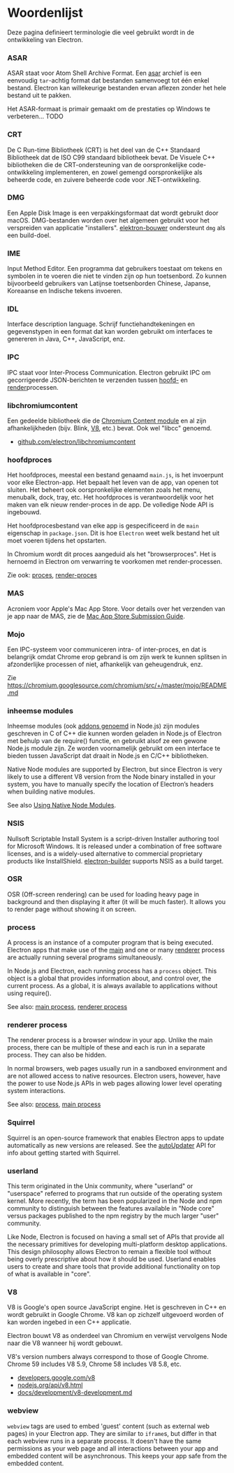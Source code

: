 # Woordenlijst

Deze pagina definieert terminologie die veel gebruikt wordt in de ontwikkeling van Electron.

### ASAR

ASAR staat voor Atom Shell Archive Format. Een [asar](https://github.com/electron/asar) archief is een eenvoudig `tar`-achtig format dat bestanden samenvoegt tot één enkel bestand. Electron kan willekeurige bestanden ervan aflezen zonder het hele bestand uit te pakken.

Het ASAR-formaat is primair gemaakt om de prestaties op Windows te verbeteren... TODO

### CRT

De C Run-time Bibliotheek (CRT) is het deel van de C++ Standaard Bibliotheek dat de ISO C99 standaard bibliotheek bevat. De Visuele C++ bibliotheken die de CRT-ondersteuning van de oorspronkelijke code-ontwikkeling implementeren, en zowel gemengd oorspronkelijke als beheerde code, en zuivere beheerde code voor .NET-ontwikkeling.

### DMG

Een Apple Disk Image is een verpakkingsformaat dat wordt gebruikt door macOS. DMG-bestanden worden over het algemeen gebruikt voor het verspreiden van applicatie "installers". [elektron-bouwer](https://github.com/electron-userland/electron-builder) ondersteunt `dmg` als een build-doel.

### IME

Input Method Editor. Een programma dat gebruikers toestaat om tekens en symbolen in te voeren die niet te vinden zijn op hun toetsenbord. Zo kunnen bijvoorbeeld gebruikers van Latijnse toetsenborden Chinese, Japanse, Koreaanse en Indische tekens invoeren.

### IDL

Interface description language. Schrijf functiehandtekeningen en gegevenstypen in een format dat kan worden gebruikt om interfaces te genereren in Java, C++, JavaScript, enz.

### IPC

IPC staat voor Inter-Process Communication. Electron gebruikt IPC om gecorrigeerde JSON-berichten te verzenden tussen [hoofd-](#main-process) en [render](#renderer-process)processen.

### libchromiumcontent

Een gedeelde bibliotheek die de [Chromium Content module](https://www.chromium.org/developers/content-module) en al zijn afhankelijkheden (bijv. Blink, [V8](#v8), etc.) bevat. Ook wel "libcc" genoemd.

- [github.com/electron/libchromiumcontent](https://github.com/electron/libchromiumcontent)

### hoofdproces

Het hoofdproces, meestal een bestand genaamd `main.js`, is het invoerpunt voor elke Electron-app. Het bepaalt het leven van de app, van openen tot sluiten. Het beheert ook oorspronkelijke elementen zoals het menu, menubalk, dock, tray, etc. Het hoofdproces is verantwoordelijk voor het maken van elk nieuw render-proces in de app. De volledige Node API is ingebouwd.

Het hoofdprocesbestand van elke app is gespecificeerd in de `main` eigenschap in `package.json`. Dit is hoe `Electron` weet welk bestand het uit moet voeren tijdens het opstarten.

In Chromium wordt dit proces aangeduid als het "browserproces". Het is hernoemd in Electron om verwarring te voorkomen met render-processen.

Zie ook: [proces](#process), [render-proces](#renderer-process)

### MAS

Acroniem voor Apple's Mac App Store. Voor details over het verzenden van je app naar de MAS, zie de [Mac App Store Submission Guide](tutorial/mac-app-store-submission-guide.md).

### Mojo

Een IPC-systeem voor communiceren intra- of inter-proces, en dat is belangrijk omdat Chrome erop gebrand is om zijn werk te kunnen splitsen in afzonderlijke processen of niet, afhankelijk van geheugendruk, enz.

Zie https://chromium.googlesource.com/chromium/src/+/master/mojo/README.md

### inheemse modules

Inheemse modules (ook [addons genoemd](https://nodejs.org/api/addons.html) in Node.js) zijn modules geschreven in C of C++ die kunnen worden geladen in Node.js of Electron met behulp van de require() functie, en gebruikt alsof ze een gewone Node.js module zijn. Ze worden voornamelijk gebruikt om een interface te bieden tussen JavaScript dat draait in Node.js en C/C++ bibliotheken.

Native Node modules are supported by Electron, but since Electron is very likely to use a different V8 version from the Node binary installed in your system, you have to manually specify the location of Electron’s headers when building native modules.

See also [Using Native Node Modules](tutorial/using-native-node-modules.md).

### NSIS

Nullsoft Scriptable Install System is a script-driven Installer authoring tool for Microsoft Windows. It is released under a combination of free software licenses, and is a widely-used alternative to commercial proprietary products like InstallShield. [electron-builder](https://github.com/electron-userland/electron-builder) supports NSIS as a build target.

### OSR

OSR (Off-screen rendering) can be used for loading heavy page in background and then displaying it after (it will be much faster). It allows you to render page without showing it on screen.

### process

A process is an instance of a computer program that is being executed. Electron apps that make use of the [main](#main-process) and one or many [renderer](#renderer-process) process are actually running several programs simultaneously.

In Node.js and Electron, each running process has a `process` object. This object is a global that provides information about, and control over, the current process. As a global, it is always available to applications without using require().

See also: [main process](#main-process), [renderer process](#renderer-process)

### renderer process

The renderer process is a browser window in your app. Unlike the main process, there can be multiple of these and each is run in a separate process. They can also be hidden.

In normal browsers, web pages usually run in a sandboxed environment and are not allowed access to native resources. Electron users, however, have the power to use Node.js APIs in web pages allowing lower level operating system interactions.

See also: [process](#process), [main process](#main-process)

### Squirrel

Squirrel is an open-source framework that enables Electron apps to update automatically as new versions are released. See the [autoUpdater](api/auto-updater.md) API for info about getting started with Squirrel.

### userland

This term originated in the Unix community, where "userland" or "userspace" referred to programs that run outside of the operating system kernel. More recently, the term has been popularized in the Node and npm community to distinguish between the features available in "Node core" versus packages published to the npm registry by the much larger "user" community.

Like Node, Electron is focused on having a small set of APIs that provide all the necessary primitives for developing multi-platform desktop applications. This design philosophy allows Electron to remain a flexible tool without being overly prescriptive about how it should be used. Userland enables users to create and share tools that provide additional functionality on top of what is available in "core".

### V8

V8 is Google's open source JavaScript engine. Het is geschreven in C++ en wordt gebruikt in Google Chrome. V8 kan op zichzelf uitgevoerd worden of kan worden ingebed in een C++ applicatie.

Electron bouwt V8 as onderdeel van Chromium en verwijst vervolgens Node naar die V8 wanneer hij wordt gebouwt.

V8's version numbers always correspond to those of Google Chrome. Chrome 59 includes V8 5.9, Chrome 58 includes V8 5.8, etc.

- [developers.google.com/v8](https://developers.google.com/v8)
- [nodejs.org/api/v8.html](https://nodejs.org/api/v8.html)
- [docs/development/v8-development.md](development/v8-development.md)

### webview

`webview` tags are used to embed 'guest' content (such as external web pages) in your Electron app. They are similar to `iframe`s, but differ in that each webview runs in a separate process. It doesn't have the same permissions as your web page and all interactions between your app and embedded content will be asynchronous. This keeps your app safe from the embedded content.